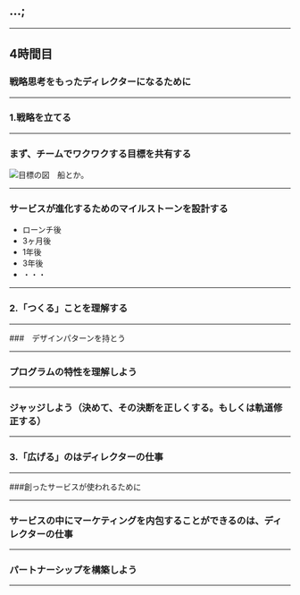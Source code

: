 ## ...;

---

## 4時間目
### 戦略思考をもったディレクターになるために

---

### 1.戦略を立てる

---

### まず、チームでワクワクする目標を共有する

![目標の図](images/)　船とか。


---

### サービスが進化するためのマイルストーンを設計する

- ローンチ後
- 3ヶ月後
- 1年後
- 3年後
- ・・・


---

### 2.「つくる」ことを理解する

---

###　デザインパターンを持とう

---

### プログラムの特性を理解しよう

---

### ジャッジしよう（決めて、その決断を正しくする。もしくは軌道修正する）

---

### 3.「広げる」のはディレクターの仕事

---

###創ったサービスが使われるために


---

### サービスの中にマーケティングを内包することができるのは、ディレクターの仕事

---


### パートナーシップを構築しよう

---
